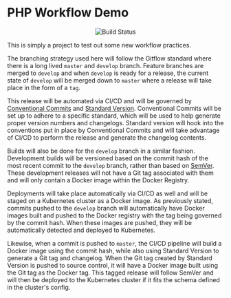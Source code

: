 # PHP Workflow Demo

<p align="center">
  <img src="https://img.shields.io/github/workflow/status/DefrostedTuna/php-workflow-demo/Master%20Workflow?style=flat-square" alt="Build Status">
</p>


This is simply a project to test out some new workflow practices.

The branching strategy used here will follow the Gitflow standard where there is a long lived `master` and `develop` branch. Feature branches are merged to `develop` and when `develop` is ready for a release, the current state of `develop` will be merged down to `master` where a release will take place in the form of a `tag`. 

This release will be automated via CI/CD and will be governed by [Conventional Commits](https://www.conventionalcommits.org/en/v1.0.0/) and [Standard Version](https://github.com/conventional-changelog/standard-version). Conventional Commits will be set up to adhere to a specific standard, which will be used to help generate proper version numbers and changelogs. Standard version will hook into the conventions put in place by Conventional Commits and will take advantage of CI/CD to perform the release and generate the changelog contents.

Builds will also be done for the `develop` branch in a similar fashion. Development builds will be versioned based on the commit hash of the most recent commit to the `develop` branch, rather than based on [SemVer](https://semver.org/). These development releases will not have a Git tag associated with them and will only contain a Docker image within the Docker Registry.

Deployments will take place automatically via CI/CD as well and will be staged on a Kubernetes cluster as a Docker image. As previously stated, commits pushed to the `develop` branch will automatically have Docker images built and pushed to the Docker registry with the tag being governed by the commit hash. When these images are pushed, they will be automatically detected and deployed to Kubernetes. 

Likewise, when a commit is pushed to `master`, the CI/CD pipeline will build a Docker image using the commit hash, while also using Standard Version to generate a Git tag and changelog. When the Git tag created by Standard Version is pushed to source control, it will have a Docker image built using the Git tag as the Docker tag. This tagged release will follow SemVer and will then be deployed to the Kubernetes cluster if it fits the schema defined in the cluster's config.